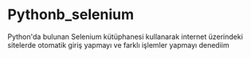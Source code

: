 # Pythonb_selenium
Python'da bulunan Selenium kütüphanesi kullanarak internet üzerindeki sitelerde otomatik giriş yapmayı ve farklı işlemler yapmayı denediim

